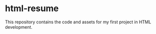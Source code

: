 # html-resume
This repository contains the code and assets for my first project in HTML development. 
